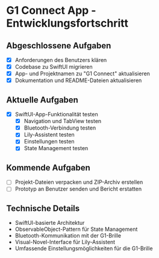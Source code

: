 # G1 Connect App - Entwicklungsfortschritt

## Abgeschlossene Aufgaben
- [x] Anforderungen des Benutzers klären
- [x] Codebase zu SwiftUI migrieren
- [x] App- und Projektnamen zu "G1 Connect" aktualisieren
- [x] Dokumentation und README-Dateien aktualisieren

## Aktuelle Aufgaben
- [x] SwiftUI-App-Funktionalität testen
  - [x] Navigation und TabView testen
  - [x] Bluetooth-Verbindung testen
  - [x] Lily-Assistent testen
  - [x] Einstellungen testen
  - [x] State Management testen

## Kommende Aufgaben
- [ ] Projekt-Dateien verpacken und ZIP-Archiv erstellen
- [ ] Prototyp an Benutzer senden und Bericht erstatten

## Technische Details
- SwiftUI-basierte Architektur
- ObservableObject-Pattern für State Management
- Bluetooth-Kommunikation mit der G1-Brille
- Visual-Novel-Interface für Lily-Assistent
- Umfassende Einstellungsmöglichkeiten für die G1-Brille
